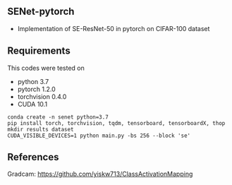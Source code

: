 ## SENet-pytorch

- Implementation of SE-ResNet-50 in pytorch on CIFAR-100 dataset

## Requirements

This codes were tested on
- python 3.7
- pytorch 1.2.0
- torchvision 0.4.0
- CUDA 10.1

```
conda create -n senet python=3.7
pip install torch, torchvision, tqdm, tensorboard, tensorboardX, thop
mkdir results dataset
CUDA_VISIBLE_DEVICES=1 python main.py -bs 256 --block 'se'
```

## References

Gradcam: https://github.com/yiskw713/ClassActivationMapping
